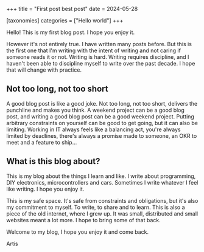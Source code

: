 +++
title = "First post best post"
date = 2024-05-28

[taxonomies]
categories = ["Hello world"]
+++

Hello! This is my first blog post. I hope you enjoy it. 

However it's not entirely true. I have written many posts before. But this is the first one that I'm writing with the intent of writing and not caring if someone reads it or not. Writing is hard. Writing requires discipline, and I haven't been able to discipline myself to write over the past decade. I hope that will change with practice.
<!-- more -->

## Not too long, not too short

A good blog post is like a good joke. Not too long, not too short, delivers the punchline and makes you think. A weekend project can be a good blog post, and writing a good blog post can be a good weekend project. Putting arbitrary constraints on yourself can be good to get going, but it can also be limiting. Working in IT always feels like a balancing act, you're always limited by deadlines, there's always a promise made to someone, an OKR to meet and a feature to ship...


## What is this blog about?

This is my blog about the things I learn and like. I write about programming, DIY electronics, microcontrollers and cars. Sometimes I write whatever I feel like writing. I hope you enjoy it. 

This is my safe space. It's safe from constraints and obligations, but it's also my commitment to myself. To write, to share and to learn. This is also a piece of the old internet, where I grew up. It was small, distributed and small websites meant a lot more. I hope to bring some of that back.

Welcome to my blog, I hope you enjoy it and come back.

Artis
